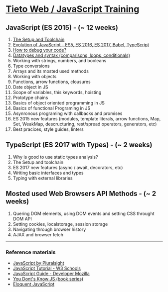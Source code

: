 # [Tieto Web / JavaScript Training](../../readme.md)

## JavaScript (ES 2015) - (~ 12 weeks)

1. [The Setup and Toolchain](./lesson_01_setup/readme.md)
1. [Evolution of JavaScript - ES5, ES 2016, ES 2017, Babel, TypeScript](./lesson_02_evolution_of_js/readme.md)
1. [How to debug your code?](./lesson_03_debug_code/readme.md)
1. [Datatypes and syntax (comparisons, loops, conditionals)](./lesson_04_syntax_datatypes/readme.md)
1. Working with strings, numbers, and booleans
1. Type conversions
1. Arrays and its mosted used methods
1. Working with objects
1. Functions, arrow functions, clousures
1. Date object in JS
1. Scope of variables, this keywords, hoisting
1. Prototype chains
1. Basics of object oriented programming in JS
1. Basics of functional Programing in JS
1. Asynronous programing with callbacks and promises
1. ES 2015 new features (modules, template literals, arrow functions, Map, Set, WeakMap, descructuring, rest/spread operators, generators, etc)
1. Best pracices, style guides, linters

## TypeScript (ES 2017 with Types) - (~ 2 weeks)
1. Why is good to use static types analysis?
1. The Setup and toolchain
1. ES 2017 new features (async / await, decorators, etc)
1. Writing basic interfaces and types
1. Typing with external libraries 


## Mosted used Web Browsers API Methods - (~ 2 weeks)
1. Quering DOM elements, using DOM events and setting CSS throught DOM API
1. Setting cookies, localstorage, session storage
1. Navigating through browser history
1. AJAX and browser fetch

---
### Reference materials
- [JavaScript by Pluralsight](https://www.javascript.com/)
- [JavaScript Tutorial - W3 Schools](https://www.w3schools.com/js/default.asp)
- [JavaScript Guide - Developer Mozilla](https://developer.mozilla.org/en-US/docs/Web/JavaScript/Guide)
- [You Dont's Know JS (book series)](https://github.com/getify/You-Dont-Know-JS)
- [Eloquent JavaScript](http://eloquentjavascript.net/)